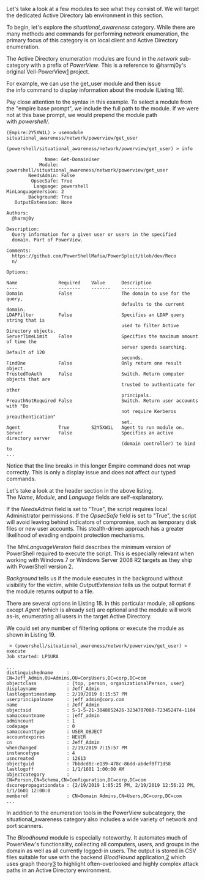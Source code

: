 Let's take a look at a few modules to see what they consist of. We will target the dedicated Active Directory lab environment in this section.

To begin, let's explore the _situational_awareness_ category. While there are many methods and commands for performing network enumeration, the primary focus of this category is on local client and Active Directory enumeration.

The Active Directory enumeration modules are found in the _network_ sub-category with a prefix of _PowerView_. This is a reference to @harmj0y's original Veil-PowerView[1](https://portal.offensive-security.com/courses/pen-200/books-and-videos/modal/modules/powershell-empire/powershell-modules/situational-awareness#fn1) project.

For example, we can use the get_user module and then issue the info command to display information about the module (Listing 18).

Pay close attention to the syntax in this example. To select a module from the "empire base prompt", we include the full path to the module. If we were not at this base prompt, we would prepend the module path with _powershell/_.

```
(Empire:2Y5XW1L) > usemodule situational_awareness/network/powerview/get_user

(powershell/situational_awareness/network/powerview/get_user) > info

              Name: Get-DomainUser
            Module: powershell/situational_awareness/network/powerview/get_user
        NeedsAdmin: False
         OpsecSafe: True
          Language: powershell
MinLanguageVersion: 2
        Background: True
   OutputExtension: None

Authors:
  @harmj0y

Description:
  Query information for a given user or users in the specified
  domain. Part of PowerView.

Comments:
  https://github.com/PowerShellMafia/PowerSploit/blob/dev/Reco
  n/

Options:

Name               Required    Value      Description
----               --------    -------    -----------
Domain             False                  The domain to use for the query,        
                                          defaults to the current domain.         
LDAPFilter         False                  Specifies an LDAP query string that is  
                                          used to filter Active Directory objects.
ServerTimeLimit    False                  Specifies the maximum amount of time the
                                          server spends searching. Default of 120 
                                          seconds.                                
FindOne            False                  Only return one result object.          
TrustedToAuth      False                  Switch. Return computer objects that are
                                          trusted to authenticate for other       
                                          principals.                             
PreauthNotRequired False                  Switch. Return user accounts with "Do   
                                          not require Kerberos preauthentication" 
                                          set.                                    
Agent              True        S2Y5XW1L   Agent to run module on.                
Server             False                  Specifies an active directory server    
                                          (domain controller) to bind to          
...
```

Notice that the line breaks in this longer Empire command does not wrap correctly. This is only a display issue and does not affect our typed commands.

Let's take a look at the header section in the above listing. The _Name_, _Module_, and _Language_ fields are self-explanatory.

If the _NeedsAdmin_ field is set to "True", the script requires local Administrator permissions. If the _OpsecSafe_ field is set to "True", the script will avoid leaving behind indicators of compromise, such as temporary disk files or new user accounts. This stealth-driven approach has a greater likelihood of evading endpoint protection mechanisms.

The _MinLanguageVersion_ field describes the minimum version of PowerShell required to execute the script. This is especially relevant when working with Windows 7 or Windows Server 2008 R2 targets as they ship with PowerShell version 2.

_Background_ tells us if the module executes in the background without visibility for the victim, while _OutputExtension_ tells us the output format if the module returns output to a file.

There are several options in Listing 18. In this particular module, all options except _Agent_ (which is already set) are optional and the module will work as-is, enumerating all users in the target Active Directory.

We could set any number of filtering options or execute the module as shown in Listing 19.

```
 > (powershell/situational_awareness/network/powerview/get_user) > execute
Job started: LP1URA

...
distinguishedname     : CN=Jeff_Admin,OU=Admins,OU=CorpUsers,DC=corp,DC=com
objectclass           : {top, person, organizationalPerson, user}
displayname           : Jeff_Admin
lastlogontimestamp    : 2/19/2019 8:15:57 PM
userprincipalname     : jeff_admin@corp.com
name                  : Jeff_Admin
objectsid             : S-1-5-21-3048852426-3234707088-723452474-1104
samaccountname        : jeff_admin
admincount            : 1
codepage              : 0
samaccounttype        : USER_OBJECT
accountexpires        : NEVER
cn                    : Jeff_Admin
whenchanged           : 2/19/2019 7:15:57 PM
instancetype          : 4
usncreated            : 12613
objectguid            : 7bbdcd8c-e139-478c-86dd-abdef0f71d58
lastlogoff            : 1/1/1601 1:00:00 AM
objectcategory        : CN=Person,CN=Schema,CN=Configuration,DC=corp,DC=com
dscorepropagationdata : {2/19/2019 1:05:25 PM, 2/19/2019 12:56:22 PM, 1/1/1601 12:00:0
memberof              : CN=Domain Admins,CN=Users,DC=corp,DC=com
...
```

In addition to the enumeration tools in the PowerView subcategory, the situational_awareness category also includes a wide variety of network and port scanners.

The _Bloodhound_ module is especially noteworthy. It automates much of PowerView's functionality, collecting all computers, users, and groups in the domain as well as all currently logged-in users. The output is stored in CSV files suitable for use with the backend _BloodHound_ application,[2](https://portal.offensive-security.com/courses/pen-200/books-and-videos/modal/modules/powershell-empire/powershell-modules/situational-awareness#fn2) which uses graph theory[3](https://portal.offensive-security.com/courses/pen-200/books-and-videos/modal/modules/powershell-empire/powershell-modules/situational-awareness#fn3) to highlight often-overlooked and highly complex attack paths in an Active Directory environment.